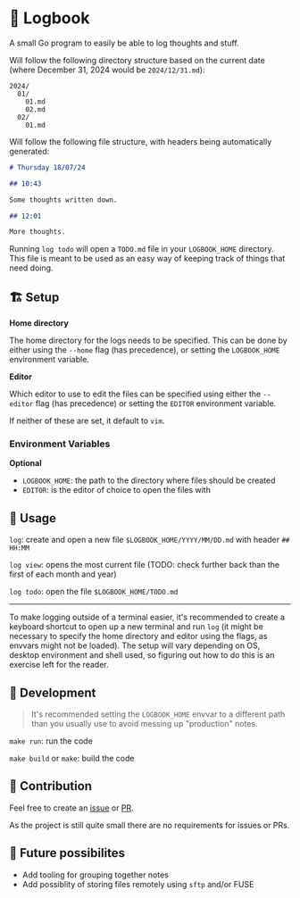 # 📖 Logbook

A small Go program to easily be able to log thoughts and stuff.

Will follow the following directory structure based on the current date (where December 31, 2024 would be `2024/12/31.md`):

```
2024/
  01/
    01.md
    02.md
  02/
    01.md
```

Will follow the following file structure, with headers being automatically generated:

```Markdown
# Thursday 18/07/24

## 10:43

Some thoughts written down.

## 12:01

More thoughts.
```

Running `log todo` will open a `TODO.md` file in your `LOGBOOK_HOME` directory.
This file is meant to be used as an easy way of keeping track of things that need doing.

## 🏗️ Setup

**Home directory**

The home directory for the logs needs to be specified.
This can be done by either using the `--home` flag (has precedence), or setting the `LOGBOOK_HOME` environment variable.

**Editor**

Which editor to use to edit the files can be specified using either the `--editor` flag (has precedence)
or setting the `EDITOR` environment variable.

If neither of these are set, it default to `vim`.

### Environment Variables

**Optional**

- `LOGBOOK_HOME`: the path to the directory where files should be created
- `EDITOR`: is the editor of choice to open the files with

## 🐶 Usage

`log`: create and open a new file `$LOGBOOK_HOME/YYYY/MM/DD.md` with header `## HH:MM`

`log view`: opens the most current file (TODO: check further back than the first of each month and year)

`log todo`: open the file `$LOGBOOK_HOME/TODO.md`

---

To make logging outside of a terminal easier, it's recommended to create a keyboard shortcut
to open up a new terminal and run `log` (it might be necessary to specify the home directory and editor using the flags,
as envvars might not be loaded).
The setup will vary depending on OS, desktop environment and shell used, so figuring out how to do this is an exercise
left for the reader.

## 📝 Development

> It's recommended setting the `LOGBOOK_HOME` envvar to a different path than you usually use to avoid messing up "production" notes.

`make run`: run the code

`make build` or `make`: build the code

## 🤝 Contribution

Feel free to create an [issue](https://github.com/AuStien/logbook/issues) or [PR](https://github.com/AuStien/logbook/pulls).

As the project is still quite small there are no requirements for issues or PRs.

## 🌈 Future possibilites

- Add tooling for grouping together notes
- Add possiblity of storing files remotely using `sftp` and/or FUSE
